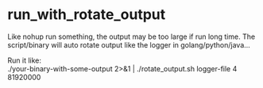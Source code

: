 # run_with_rotate_output
Like nohup run something, the output may be too large if run long time. The script/binary will auto rotate output like the logger in golang/python/java...

Run it like:
</br>
./your-binary-with-some-output 2>&1 | ./rotate_output.sh logger-file 4 81920000
